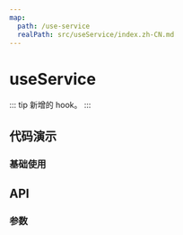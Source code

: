 ```yaml
---
map:
  path: /use-service
  realPath: src/useService/index.zh-CN.md
---
```


# useService

::: tip
新增的 hook。
:::

## 代码演示

### 基础使用

<demo src="./demo/demo.vue"
language="vue"
title="基础用法"
desc="查询数据">
</demo>

## API


### 参数
